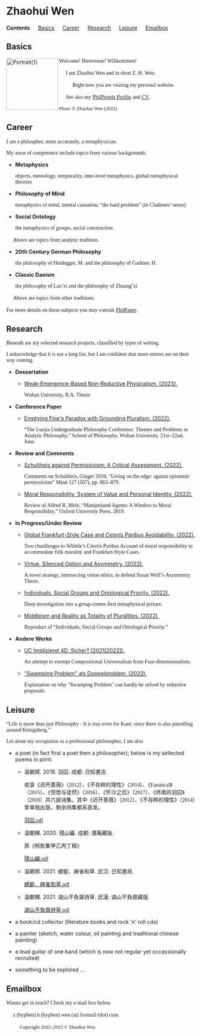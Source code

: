 # Zhaohui Wen

**Contents** &#8195; [Basics](#basics) &#8195; [Career](#career) &#8195; [Research](#research) &#8195; [Leisure](#leisure) &#8195; [Emailbox](#emailbox)

## Basics

<img width="137" alt="Portrait(1)" src="https://user-images.githubusercontent.com/104066883/169487820-faefead2-61da-4e14-841a-f7c1fce400b0.png" align="left">

<p><font face="GEORGIA">Welcome! Bienvenue! Willkommen!</font></p>

&#8195; <font face="GEORGIA">I am Zhaohui Wen and in short Z. H. Wen.</font>

&#8195; &#8195; <font face="GEORGIA">Right now you are visiting my personal website.</font>

&#8195; <font face="GEORGIA">See also my</font> [<font face="GEORGIA">PhilPeople Profile</font>](https://philpeople.org/profiles/zhaohui-wen) <font face="GEORGIA">and</font> [<font face="GEORGIA">CV</font>](https://www.docdroid.net/fYa6qXn/cv-pdf).

<font face="GEORGIA" font size="2">Photo ℗ Zhaohui Wen (2022)</font>

## Career

<p><font face="GEORGIA">I am a philospher, more accurately, a metaphysician.</font></p>

<font face="GEORGIA">My areas of competence include topcis from various backgrounds.</font>

- **Metaphysics**

  <font face="GEORGIA">objects, mereology, temporality, inter-level metaphysics, global metaphysical theories</font>

- **Philosophy of Mind**

  <font face="GEORGIA">metaphysics of mind, mental causation, “the hard peoblem” (in Chalmers’ sense)</font>

- **Social Ontology**

  <font face="GEORGIA">the metaphysics of groups, social construction</font>
  
<p> &#8195; <font face="GEORGIA">Above are topics from analytic tradition.</font></p>

- **20th Century German Philosophy**

  <font face="GEORGIA">the philosophy of Heidegger, M. and the philosophy of Gadmer, H.</font>

- **Classic Daoism**

  <font face="GEORGIA">the philosophy of Lao’zi and the philosophy of Zhuang’zi</font>
  
<p> &#8195; <font face="GEORGIA">Above are topics from other traditions.</font></p>

<font face="GEORGIA">For more details on those subjects you may consult</font> [<font face="GEORGIA">PhilPaper</font>](https://philpapers.org/).

## Research

<p><font face="GEORGIA">Beneath are my selected research projects, classified by types of writing.</font></p>

<font face="GEORGIA">I acknowledge that it is not a long list, but I am confident that more entries are on their way coming.</font>

- **Dessertation**

  - [Weak-Emergence-Based Non-Reductive Physicalism. (2023).](http://null.com)
  
    <font face="GEORGIA">Wuhan University, B.A. Thesis</font>

- **Conference Paper**

  - [Emptying Fine's Paradox with Grounding Pluralism. (2022).](https://philpapers.org/archive/WENREF.pdf)

    <font face="GEORGIA">“The Luojia Undergraduate Philosophy Conference: Themes and Problems in Analytic Philosophy,” School of Philosophy, Wuhan University, 21st–22nd, June.</font> 

- **Review and Comments**

  - [Schultheis against Permissivism: A Critical Assessment. (2022).](https://docdro.id/kd5Xb8A)

     <font face="GEORGIA">Comments on Schultheis, Ginger 2018, “Living on the edge: against epistemic permissivism” Mind
127 (507), pp. 863–879.</font> 
  
  - [Moral Responsibility, System of Value and Personal Identity. (2022).](https://philpapers.org/archive/WENMRS.pdf)
  
     <font face="GEORGIA">Review of Alfred R. Mele, “Manipulated Agents: A Window to Moral Responsibility,” Oxford University Press, 2019.</font> 

- **In Progress/Under Review**

  - [Global Frankfurt-Style Case and _Ceteris Paribus_ Avoidability. (2022).](https://philpapers.org/archive/WENGFC.pdf)
  
    <font face="GEORGIA">Two chanllenges to Whittle’s Ceteris Paribus Account of moral responsibility to accommodate folk morality and Frankfurt-Style Cases.</font> 
  
  - [Virtue, Silenced Option and Asymmetry. (2022).](https://philpapers.org/archive/WENVSO.pdf)

    <font face="GEORGIA">A novel strategy, intersecting virtue ethics, to defend Susan Wolf’s Asymmetry Thesis.</font> 
  
  - [Individuals, Social Groups and Ontological Priority. (2022).](https://philpapers.org/archive/WENISG.pdf)
  
    <font face="GEORGIA">Deep investigation into a group-comes-first metaphysical picture.</font>
  
  - [Middleism and Reality as Totality of Pluralities. (2022).](https://philpapers.org/archive/WENMAR-5.pdf)
  
    <font face="GEORGIA">Byproduct of “Individuals, Social Groups and Ontological Priority.”</font>

- **Andere Werke**

  - [UC Implizieret 4D, Sicher? (2021[2022]).](https://philpapers.org/archive/WENEFP-3.pdf)
  
    <font face="GEORGIA">An attempt to exempt Compositional Universalism from Four-dimensionalism.</font>
  
  - ["Swamping Problem" als Doppelproblem. (2022).](https://philpapers.org/archive/WENSPA-2.pdf)

    <font face="GEORGIA">Explanation on why "Swamping Problem" can hardly be solved by reductive proposals.</font> 

## Leisure

<p><font face="GEORGIA">“Life is more than just Philosophy - It is true even for Kant: since there is also patrolling around Königsberg.”</font></p>

<font face="GEORGIA">Let alone my occupation as a professional philosopher, I am also</font>

- a poet (in fact first a poet then a philosopher); below is my sellected poems in print:
   
  - 温朝辉. 2018. 羽囚. 成都: 日知書店.
    
    <font face="仿宋">收录《迟开蔷薇》（2012）、《不存粹的理性》（2014）、《Fanatical》（2015）、《倥偬与徒然》（2016）、《怀沙之后》（2017）、《终南的羽囚》（2018）共六部诗集。其中《迟开蔷薇》（2012）、《不存粹的理性》（2014）曾单独出版，剩余四集都系首发。</font>
    
    [<font face="宋体">羽囚.</font><font face="GEORGIA">pdf</font>](https://github.com/Zhaohui-Wen/Homepage/files/9177358/default.pdf)
    
  - 溫朝輝. 2020. 殘山編. 成都: 潛庵藏版.
    
    <font face="仿宋">原《照影集甲乙丙丁稿》</font>
    
    [<font face="宋体">殘山編.</font><font face="GEORGIA">pdf</font>](https://github.com/Zhaohui-Wen/Homepage/files/9177373/default.pdf)
    
  - 温朝辉. 2021. 蜻蜓、麻雀和草. 武汉: 日知書局.
    
    [<font face="宋体">蜻蜓、麻雀和草.</font><font face="GEORGIA">pdf</font>](https://github.com/Zhaohui-Wen/Homepage/files/9177379/default.pdf)
  
  - 溫朝輝. 2021. 湖山不負齋詩草. 武漢: 湖山不負齋藏版.
    
    [<font face="宋体">湖山不負齋詩草.</font><font face="GEORGIA">pdf</font>](https://github.com/Zhaohui-Wen/Homepage/files/9177375/default.pdf)
    
- a book/cd collector (literature books and rock 'n' roll cds)

- a painter (sketch, water colour, oil painting and traditional chinese painting)

- a lead guitar of one band (which is now not regular yet occassionally recruited)

- something to be explored ...

## Emailbox

<font face="GEORGIA">Wanna get in touch? Check my e-mail box below.</font>

<p>&#8195; <font face="GEORGIA">z (hyphen) h (hyphen) wen (at) foxmail (dot) com</font></p>

&#8195; &#8195; <font face="GEORGIA" font size="2">Copyright 2022–2023 © Zhaohui Wen</font>
